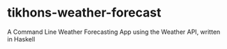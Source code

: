 # tikhons-weather-forecast
A Command Line Weather Forecasting App using the Weather API, written in Haskell
